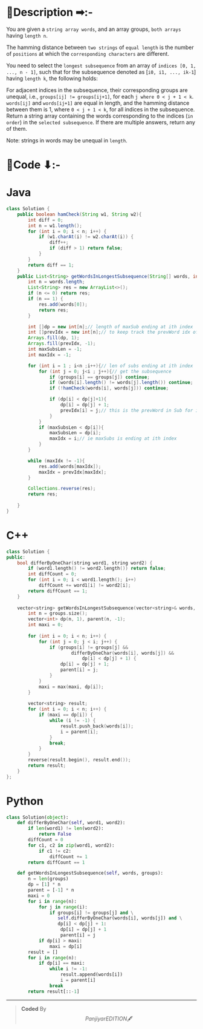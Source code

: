 # 📍Description ➡:-
<!-- Describe your first thoughts on how to solve this problem. -->
You are given a `string array words`, and an array groups, `both arrays` having `length n`.

The hamming distance between `two strings` of `equal length` is the number of `positions` at which the `corresponding characters` are different.

You need to select the `longest subsequence` from an array of `indices [0, 1, ..., n - 1]`, such that for the subsequence denoted as [`i0, i1, ..., ik-1`] having `length k`, the following holds:

For adjacent indices in the subsequence, their corresponding groups are unequal, i.e., `groups[ij] != groups[ij+1]`, for each `j where 0 < j + 1 < k`.
`words[ij]` and `words[ij+1]` are equal in length, and the hamming distance between them is 1, where `0 < j + 1 < k`, for all indices in the subsequence.
Return a string array containing the words corresponding to the indices (`in order`) in the `selected subsequence`. If there are multiple answers, return any of them.

Note: strings in words may be unequal in `length`. 


# 📝Code ⬇:-


# Java
```java []
class Solution {
    public boolean hamCheck(String w1, String w2){
        int diff = 0;
        int n = w1.length();
        for (int i = 0; i < n; i++) {
            if (w1.charAt(i) != w2.charAt(i)) {
                diff++;
                if (diff > 1) return false;
            }
        }
        return diff == 1;
    }
    public List<String> getWordsInLongestSubsequence(String[] words, int[] groups) {
        int n = words.length;
        List<String> res = new ArrayList<>();
        if (n <= 0) return res;
        if (n == 1) {
            res.add(words[0]);
            return res;
        }

        int []dp = new int[n];// length of maxSub ending at ith index
        int []prevIdx = new int[n];// to keep track the prevWord idx of subSeq (-1 shows subsequence ended)
        Arrays.fill(dp, 1);
        Arrays.fill(prevIdx, -1);
        int maxSubsLen = -1;
        int maxIdx = -1;

        for (int i = 1 ; i<n ;i++){// len of subs ending at ith index
            for (int j = 0; j<i ; j++){// get the subsequence
                if (groups[i] == groups[j]) continue;
                if (words[i].length() != words[j].length()) continue;
                if (!hamCheck(words[i], words[j])) continue;

                if (dp[i] < dp[j]+1){
                    dp[i] = dp[j] + 1;
                    prevIdx[i] = j;// this is the prevWord in Sub for ith
                }
            }
            if (maxSubsLen < dp[i]){
                maxSubsLen = dp[i];
                maxIdx = i;// ie maxSubs is ending at ith index
            }
        }

        while (maxIdx != -1){
            res.add(words[maxIdx]);
            maxIdx = prevIdx[maxIdx];
        }

        Collections.reverse(res);
        return res;
        
    }
}

```

# C++
``` cpp []
class Solution {
public:
    bool differByOneChar(string word1, string word2) {
        if (word1.length() != word2.length()) return false;
        int diffCount = 0;
        for (int i = 0; i < word1.length(); i++) 
            diffCount += word1[i] != word2[i];
        return diffCount == 1;
    }
    
    vector<string> getWordsInLongestSubsequence(vector<string>& words, vector<int>& groups) {
        int n = groups.size();
        vector<int> dp(n, 1), parent(n, -1);
        int maxi = 0;
        
        for (int i = 0; i < n; i++) {
            for (int j = 0; j < i; j++) {
                if (groups[i] != groups[j] && 
                        differByOneChar(words[i], words[j]) && 
                            dp[i] < dp[j] + 1) {
                    dp[i] = dp[j] + 1;
                    parent[i] = j;
                }
            }
            maxi = max(maxi, dp[i]);
        }
        
        vector<string> result;
        for (int i = 0; i < n; i++) {
            if (maxi == dp[i]) {
                while (i != -1) {
                    result.push_back(words[i]);
                    i = parent[i];
                }
                break;
            }
        }
        reverse(result.begin(), result.end());
        return result;
    }
};
```

# Python
``` python []
class Solution(object):
    def differByOneChar(self, word1, word2):
        if len(word1) != len(word2):
            return False
        diffCount = 0
        for c1, c2 in zip(word1, word2):
            if c1 != c2:
                diffCount += 1
        return diffCount == 1

    def getWordsInLongestSubsequence(self, words, groups):
        n = len(groups)
        dp = [1] * n
        parent = [-1] * n
        maxi = 0
        for i in range(n):
            for j in range(i):
                if groups[i] != groups[j] and \
                   self.differByOneChar(words[i], words[j]) and \
                   dp[i] < dp[j] + 1:
                    dp[i] = dp[j] + 1
                    parent[i] = j
            if dp[i] > maxi:
                maxi = dp[i]
        result = []
        for i in range(n):
            if dp[i] == maxi:
                while i != -1:
                    result.append(words[i])
                    i = parent[i]
                break
        return result[::-1]     
```

---

>    **Coded** By $$Panjiyar EDITION 🖋  $$

               
